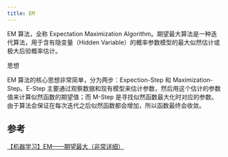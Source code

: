 ```yaml
---
title: EM
---
```


EM 算法，全称 Expectation Maximization Algorithm。期望最大算法是一种迭代算法，用于含有隐变量（Hidden Variable）的概率参数模型的最大似然估计或极大后验概率估计。

思想

EM 算法的核心思想非常简单，分为两步：Expection-Step 和 Maximization-Step。E-Step 主要通过观察数据和现有模型来估计参数，然后用这个估计的参数值来计算似然函数的期望值；而 M-Step 是寻找似然函数最大化时对应的参数。由于算法会保证在每次迭代之后似然函数都会增加，所以函数最终会收敛。

## 参考

[【机器学习】EM——期望最大（非常详细）](https://zhuanlan.zhihu.com/p/78311644)